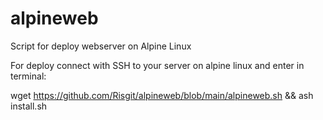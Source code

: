 # alpineweb
Script for deploy webserver on Alpine Linux

For deploy connect with SSH to your server on alpine linux and enter in terminal:

wget https://github.com/Risgit/alpineweb/blob/main/alpineweb.sh && ash install.sh
